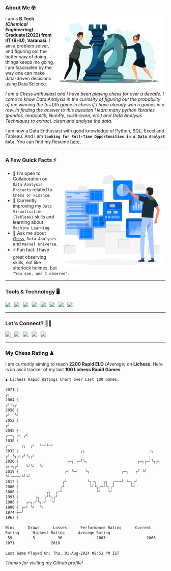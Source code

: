 ### About Me 🤓
<img align="right" alt="Coding" width="350" src="https://github.com/Laxman-Lakhan/Laxman-Lakhan/blob/master/Assets/Chess_Vector.jpg">   

I am a **B.Tech** _**(Chemical Engineering)**_ **Graduate(2022) from IIT (BHU), Varanasi**. I am a problem solver, and figuring out the better way of doing things keeps me going. I am fascinated by the way one can make data-driven decisions using Data Science. 

_I am a Chess enthusiast and I have been playing chess for over a decade. I came to know Data Analysis in the curiosity of figuring out the probability of me winning the (n+1)th game in chess if I have already won n games in a row. In finding the answer to this question I learn many python libraries (pandas, matplotlib, NumPy, scikit-learn, etc.) and Data Analysis Techniques to extract, clean and analyse the data._

I am now a Data Enthusiast with good knowledge of Python, SQL, Excel and Tableau. And I am **`looking for Full-Time Opportunities in a Data Analyst Role`**. You can find my Resume
 [here](https://drive.google.com/file/d/1UIOoogRLj5eGQFQBkuvMmTISZVdl2Ok7/view?usp=sharing).


---

### A Few Quick Facts ⚡️
<img align="right" alt="Coding" width="340" src="https://github.com/Laxman-Lakhan/Laxman-Lakhan/blob/master/Assets/Data_Vector.jpg">   

- 🤝 I’m open to Collaboration on `Data Analysis Projects` related to `Chess or Finance`.
- 📖 Currently improving my `Data Visualisation (Tableau)` skills and learning about `Machine Learning`.
- 💬 Ask me about [`Chess`](https://lichess.org/@/YourKingIsInDanger), `Data Analysis` and `Marvel Universe`.
- ⚡️ Fun fact: I have great observing skills, not like sherlock holmes, but `"You see, and I observe"`.

---
### Tools & Technology 🖥

<img src="https://img.shields.io/badge/Python-white?logo=Python&logoColor=ColorName&style=ShieldStyle" /> &nbsp;
<img src="https://img.shields.io/badge/MySQL-white?logo=MySQL&logoColor=ColorName&style=ShieldStyle" /> &nbsp;
<img src="https://img.shields.io/badge/Tableau-white?logo=Tableau&logoColor=ColorName&style=ShieldStyle" /> &nbsp;
<img src="https://img.shields.io/badge/Excel-white?logo=Microsoft+Excel&logoColor=196F3D&style=ShieldStyle" /> &nbsp;
<img src="https://img.shields.io/badge/Jupyter-white?logo=Jupyter&logoColor=ColorName&style=ShieldStyle" /> &nbsp;
<img src="https://img.shields.io/badge/pandas-white?logo=Pandas&logoColor=000080&style=ShieldStyle" /> &nbsp;
<img src="https://img.shields.io/badge/numpy-white?logo=Numpy&logoColor=85C1E9&style=ShieldStyle" /> &nbsp;
<img src="https://img.shields.io/badge/scikit learn-white?logo=Scikit+Learn&logoColor=ColorName&style=ShieldStyle" /> &nbsp;



---

### Let's Connect? 🫳🏻

<a href="mailto:laxmansingh.lakhan@gmail.com"> <img src="https://img.icons8.com/fluent/48/000000/gmail.png" width="3.5%"/> &nbsp;
[<img src="https://img.icons8.com/color/48/000000/linkedin.png" width="3.5%"/>](https://www.linkedin.com/in/laxman-lakhan/)  &nbsp;
[<img src="https://img.icons8.com/fluent/48/000000/facebook-new.png" width="3.5%"/>](https://www.facebook.com/s.laxmanlakhan/)  &nbsp;
[<img src="https://img.icons8.com/fluent/48/000000/instagram-new.png" width="3.5%"/>](https://www.instagram.com/laxman.lakhan/)  &nbsp;
[<img src="https://img.icons8.com/color/48/000000/twitter.png" width="3.5%"/>](https://twitter.com/laxman__lakhan)  &nbsp;

 ---
  
### My Chess Rating ♟
  
I am currently aiming to reach **2200 Rapid ELO** *(Average)* on **Lichess**. Here is an ascii tracker of my last **100 Lichess Rapid Games**.

  ```
  ♟︎ 𝙻𝚒𝚌𝚑𝚎𝚜𝚜 Rapid 𝚁𝚊𝚝𝚒𝚗𝚐𝚜 𝙲𝚑𝚊𝚛𝚝 𝚘𝚟𝚎𝚛 𝙻𝚊𝚜𝚝 𝟷00 𝙶𝚊𝚖𝚎𝚜.
  
2071 ┤                                                                                               ╭╮
2064 ┤                                                                                              ╭╯╰╮╭
2058 ┤                                                                                             ╭╯  ╰╯
2052 ┤                                                                                            ╭╯
2045 ┤                                                                                   ╭──╮ ╭╮ ╭╯
2038 ┤                                                                       ╭─╮    ╭╮  ╭╯  ╰─╯╰─╯
2032 ┤                           ╭╮                            ╭╮           ╭╯ ╰╮╭╮╭╯╰╮╭╯
2026 ┤                     ╭─╮ ╭─╯╰╮                      ╭─╮╭─╯╰╮╭╮   ╭╮╭╮╭╯   ╰╯╰╯  ╰╯
2019 ┤                    ╭╯ ╰─╯   ╰╮              ╭─╮   ╭╯ ╰╯   ╰╯╰───╯╰╯╰╯
2012 ┤                   ╭╯         ╰╮╭╮   ╭╮  ╭───╯ ╰─╮╭╯
2006 ┤                  ╭╯           ╰╯╰╮╭─╯╰╮╭╯       ╰╯
2000 ┤            ╭╮  ╭─╯               ╰╯   ╰╯
1993 ┤       ╭╮  ╭╯╰╮╭╯
1986 ┤   ╭─╮╭╯╰╮╭╯  ╰╯
1980 ┤ ╭─╯ ╰╯  ╰╯
1974 ┼─╯
1967 ┤ 

Wins      Draws      Losses      Performance Rating      Current Rating      Highest Rating      Average Rating
   59         5          36               2063                  2066                2071                2018     

Last Game Played On: Thu, 01-Aug-2024 08:51 PM IST
  ```
  
  
*Thanks for visiting my Github profile!*
